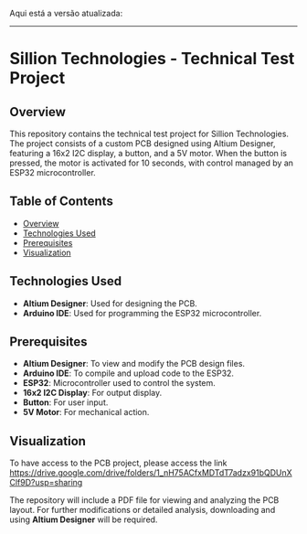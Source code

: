 Aqui está a versão atualizada:

---

# Sillion Technologies - Technical Test Project

## Overview

This repository contains the technical test project for Sillion Technologies. The project consists of a custom PCB designed using Altium Designer, featuring a 16x2 I2C display, a button, and a 5V motor. When the button is pressed, the motor is activated for 10 seconds, with control managed by an ESP32 microcontroller.

## Table of Contents
- [Overview](#overview)
- [Technologies Used](#technologies-used)
- [Prerequisites](#prerequisites)
- [Visualization](#visualization)

## Technologies Used
- **Altium Designer**: Used for designing the PCB.
- **Arduino IDE**: Used for programming the ESP32 microcontroller.

## Prerequisites
- **Altium Designer**: To view and modify the PCB design files.
- **Arduino IDE**: To compile and upload code to the ESP32.
- **ESP32**: Microcontroller used to control the system.
- **16x2 I2C Display**: For output display.
- **Button**: For user input.
- **5V Motor**: For mechanical action.

## Visualization
To have access to the PCB project, please access the link https://drive.google.com/drive/folders/1_nH75ACfxMDTdT7adzx91bQDUnXClf9D?usp=sharing

The repository will include a PDF file for viewing and analyzing the PCB layout. For further modifications or detailed analysis, downloading and using **Altium Designer** will be required.
